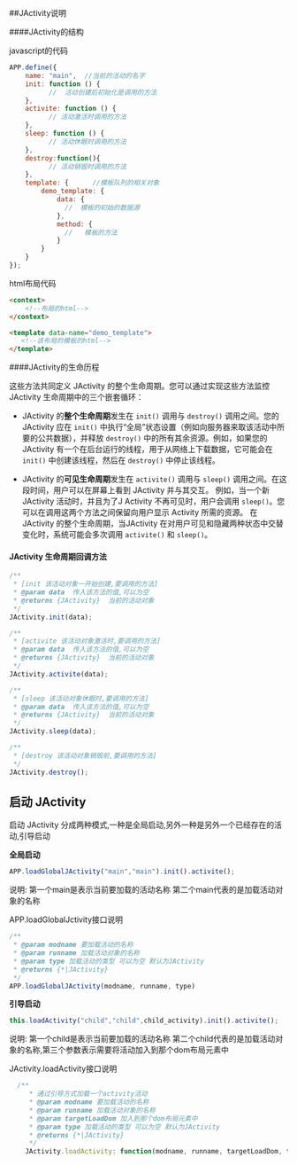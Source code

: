 ##JActivity说明

####JActivity的结构

javascript的代码

```javascript
APP.define({
    name: "main",  //当前的活动的名字
    init: function () {
          //  活动创建后初始化是调用的方法
    },
    activite: function () {
          // 活动激活时调用的方法
    },
    sleep: function () {
          // 活动休眠时调用的方法
    },
    destroy:function(){
          // 活动销毁时调用的方法
    },
    template: {      //模板队列的相关对象
        demo_template: {
            data: {
              //  模板的初始的数据源
            },
            method: {
              //   模板的方法
            }
        }
    }
});
```



html布局代码

```html
<context>
    <!--布局的html-->
</context>

<template data-name="demo_template">
   <!--该布局的模板的html-->
</template>
```



####JActivity的生命历程

这些方法共同定义 JActivity 的整个生命周期。您可以通过实现这些方法监控 JActivity 生命周期中的三个嵌套循环：

- JActivity 的**整个生命周期**发生在 `init()` 调用与 `destroy()` 调用之间。您的 JActivity 应在 `init()` 中执行“全局”状态设置（例如向服务器来取该活动中所要的公共数据），并释放 `destroy()` 中的所有其余资源。例如，如果您的 JActivity 有一个在后台运行的线程，用于从网络上下载数据，它可能会在`init()` 中创建该线程，然后在 `destroy()` 中停止该线程。

- JActivity 的**可见生命周期**发生在 `activite()` 调用与 `sleep()` 调用之间。在这段时间，用户可以在屏幕上看到 JActivity 并与其交互。 例如，当一个新 JActivity 活动时，并且为了J Activity 不再可见时，用户会调用 `sleep()`。您可以在调用这两个方法之间保留向用户显示 Activity 所需的资源。 在 JActivity 的整个生命周期，当JActivity 在对用户可见和隐藏两种状态中交替变化时，系统可能会多次调用 `activite()` 和 `sleep()`。


#### JActivity 生命周期回调方法

```javascript
/**
 * [init 该活动对象一开始创建,要调用的方法]
 * @param data  传入该方法的值,可以为空
 * @returns {JActivity}  当前的活动对象
 */
JActivity.init(data);
```

```javascript
/**
 * [activite 该活动对象激活时,要调用的方法]
 * @param data  传入该方法的值,可以为空
 * @returns {JActivity}  当前的活动对象
 */
JActivity.activite(data);
```

```javascript
/**
 * [sleep 该活动对象休眠时,要调用的方法]
 * @param data  传入该方法的值,可以为空
 * @returns {JActivity}  当前的活动对象
 */
JActivity.sleep(data);
```

```javascript
/**
 * [destroy 该活动对象销毁前,要调用的方法]
 */
JActivity.destroy();
```


## 启动 JActivity

启动 JActivity 分成两种模式,一种是全局启动,另外一种是另外一个已经存在的活动,引导启动

**全局启动**

```javascript
APP.loadGlobalJActivity("main","main").init().activite();
```

说明: 第一个main是表示当前要加载的活动名称 第二个main代表的是加载活动对象的名称

APP.loadGlobalJctivity接口说明

```javascript
/**
 * @param modname 要加载活动的名称
 * @param runname 加载活动对象的名称
 * @param type 加载活动的类型 可以为空 默认为JActivity
 * @returns {*|JActivity}
 */
APP.loadGlobalJActivity(modname, runname, type)
```



**引导启动**

```javascript
this.loadActivity("child","child",child_activity).init().activite();
```

说明: 第一个child是表示当前要加载的活动名称 第二个child代表的是加载活动对象的名称,第三个参数表示需要将活动加入到那个dom布局元素中



JActivity.loadActivity接口说明

```javascript
  /**
     * 通过引导方式加载一个activity活动
     * @param modname 要加载活动的名称
     * @param runname 加载活动对象的名称
     * @param targetLoadDom 加入到那个dom布局元素中
     * @param type 加载活动的类型 可以为空 默认为JActivity
     * @returns {*|JActivity}
     */
    JActivity.loadActivity: function(modname, runname, targetLoadDom, type);
```

